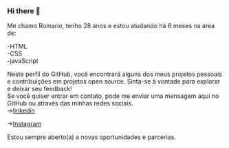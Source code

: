 ### Hi there 📝




Me chamo Romario, tenho 28 anos e estou atudando há 6 meses na area de:

-HTML
<br>
-CSS
<br>
-javaScript

Neste perfil do GitHub, você encontrará alguns dos meus projetos pessoais e contribuições em projetos open source. Sinta-se à vontade para explorar e deixar seu feedback!
<br>
Se você quiser entrar em contato, pode me enviar uma mensagem aqui no GitHub ou através das minhas redes sociais.
<br>
-><a href="https://www.linkedin.com/in/romario-haylton-755073160/">linkedin<a>
  
 -><a href="https://www.instagram.com/romerbarber/">Instagram<a>
  
Estou sempre aberto(a) a novas oportunidades e parcerias.
